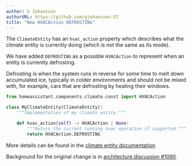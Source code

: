 ```yaml
---
author: G Johansson
authorURL: https://github.com/gjohansson-ST
title: "New HVACAction DEFROSTING"
---
```


The `ClimateEntity` has an `hvac_action` property which describes what the climate entity is currently doing (which is not the same as its mode).

We have added `DEFROSTING` as a possible `HVACAction` to represent when an entity is currently defrosting.

Defrosting is when the system runs in reverse for some time to melt down accumulated ice, typically in colder environments and should not be mixed with, for example, cars that are defrosting by heating their windows.

```python
from homeassistant.components.climate.const import HVACAction

class MyClimateEntity(ClimateEntity):
    """Implementation of my climate entity."""

    def hvac_action(self) -> HVACAction | None:
        """Return the current running hvac operation if supported."""
        return HVACAction.DEFROSTING

```

More details can be found in the [climate entity documentation](/docs/core/entity/climate#hvac-action)

Background for the original change is in [architecture discussion #1090](https://github.com/home-assistant/architecture/discussions/1090).
